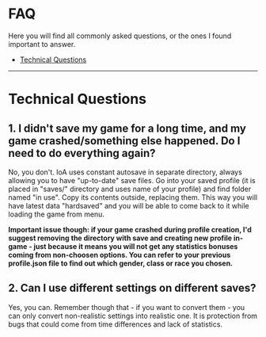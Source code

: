 # FAQ
Here you will find all commonly asked questions, or the ones I found important to answer.

* [Technical Questions](faq.md#technical-questions)

***

# Technical Questions
## 1. I didn't save my game for a long time, and my game crashed/something else happened. Do I need to do everything again?
No, you don't. IoA uses constant autosave in separate directory, always allowing you to have "up-to-date" save files.
Go into your saved profile (it is placed in "saves/" directory and uses name of your profile) and find folder named "in use". Copy its contents outside, replacing them. This way you will have latest data "hardsaved" and you will be able to come back to it while loading the game from menu.

**Important issue though: if your game crashed during profile creation, I'd suggest removing the directory with save and creating new profile in-game - just because it means you will not get any statistics bonuses coming from non-choosen options. You can refer to your previous profile.json file to find out which gender, class or race you chosen.**

## 2. Can I use different settings on different saves?
Yes, you can. Remember though that - if you want to convert them - you can only convert non-realistic settings into realistic one. It is protection from bugs that could come from time differences and lack of statistics.
